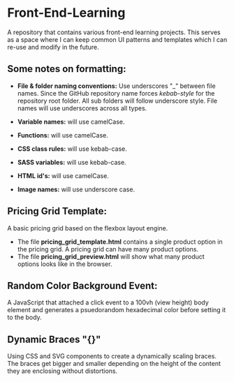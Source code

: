 # Front-End-Learning
A repository that contains various front-end learning projects. This serves as a space where I can keep common UI patterns and templates which I can re-use and modify in the future. 

## Some notes on formatting:

* **File & folder naming conventions:**
Use underscores "_" between file names. Since the GitHub repository name forces *kebab-style* for the repository root folder. All sub folders will follow underscore style. File names will use underscores across all types.

* **Variable names:** will use camelCase.
* **Functions:** will use camelCase.
* **CSS class rules:** will use kebab-case.
* **SASS variables:** will use kebab-case.
* **HTML id's:** will use camelCase.
* **Image names:** will use underscore case.

## Pricing Grid Template:
A basic pricing grid based on the flexbox layout engine.
* The file **pricing_grid_template.html** contains a single product option in the pricing grid. A pricing grid can have many product options.
* The file **pricing_grid_preview.html** will show what many product options looks like in the browser.

## Random Color Background Event:
A JavaScript that attached a click event to a 100vh (view height) body element
and generates a psuedorandom hexadecimal color before setting it to the body.

## Dynamic Braces "{}"
Using CSS and SVG components to create a dynamically scaling braces. The braces get bigger and smaller depending on
the height of the content they are enclosing without distortions.